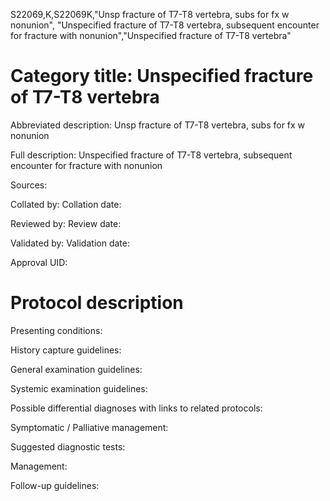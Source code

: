 S22069,K,S22069K,"Unsp fracture of T7-T8 vertebra, subs for fx w nonunion", "Unspecified fracture of T7-T8 vertebra, subsequent encounter for fracture with nonunion","Unspecified fracture of T7-T8 vertebra"
# Category title: Unspecified fracture of T7-T8 vertebra

Abbreviated description: Unsp fracture of T7-T8 vertebra, subs for fx w nonunion

Full description: Unspecified fracture of T7-T8 vertebra, subsequent encounter for fracture with nonunion

Sources:

Collated by:
Collation date:

Reviewed by:
Review date:

Validated by:
Validation date:

Approval UID:

# Protocol description

Presenting conditions:

History capture guidelines:

General examination guidelines:

Systemic examination guidelines:

Possible differential diagnoses with links to related protocols:

Symptomatic / Palliative management:

Suggested diagnostic tests:

Management:

Follow-up guidelines:
